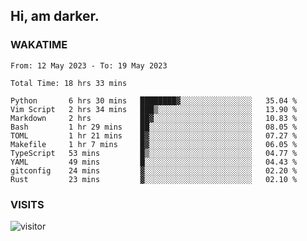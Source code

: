 ## Hi, am darker.

### WAKATIME

<!--START_SECTION:waka-->

```text
From: 12 May 2023 - To: 19 May 2023

Total Time: 18 hrs 33 mins

Python       6 hrs 30 mins   ████████▓░░░░░░░░░░░░░░░░   35.04 %
Vim Script   2 hrs 34 mins   ███▒░░░░░░░░░░░░░░░░░░░░░   13.90 %
Markdown     2 hrs           ██▓░░░░░░░░░░░░░░░░░░░░░░   10.83 %
Bash         1 hr 29 mins    ██░░░░░░░░░░░░░░░░░░░░░░░   08.05 %
TOML         1 hr 21 mins    █▓░░░░░░░░░░░░░░░░░░░░░░░   07.27 %
Makefile     1 hr 7 mins     █▓░░░░░░░░░░░░░░░░░░░░░░░   06.05 %
TypeScript   53 mins         █▒░░░░░░░░░░░░░░░░░░░░░░░   04.77 %
YAML         49 mins         █░░░░░░░░░░░░░░░░░░░░░░░░   04.43 %
gitconfig    24 mins         ▓░░░░░░░░░░░░░░░░░░░░░░░░   02.20 %
Rust         23 mins         ▓░░░░░░░░░░░░░░░░░░░░░░░░   02.10 %
```

<!--END_SECTION:waka-->

### VISITS
<!-- i should probably build this when i will have some time -->
![visitor](https://profile-counter.glitch.me/sanix-darker/count.svg)
